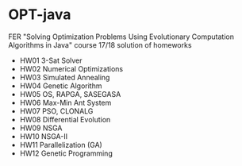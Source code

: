 # OPT-java
FER "Solving Optimization Problems Using Evolutionary Computation Algorithms in Java" course 17/18 solution of homeworks

- HW01 3-Sat Solver
- HW02 Numerical Optimizations
- HW03 Simulated Annealing
- HW04 Genetic Algorithm
- HW05 OS, RAPGA, SASEGASA
- HW06 Max-Min Ant System
- HW07 PSO, CLONALG
- HW08 Differential Evolution
- HW09 NSGA
- HW10 NSGA-II
- HW11 Parallelization (GA)
- HW12 Genetic Programming
